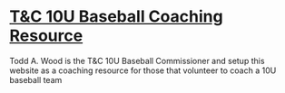 # [T&C 10U Baseball Coaching Resource](https://tandcsports.github.io)

Todd A. Wood is the T&amp;C 10U Baseball Commissioner and setup this
website as a coaching resource for those that volunteer to coach a
10U baseball team
